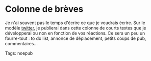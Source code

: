 # Colonne de brèves

Je n'ai souvent pas le temps d'écrire ce que je voudrais écrire. Sur le modèle [twitter](http://twitter.com/), je publierai dans cette colonne de courts textes que je développerai ou non en fonction de vos réactions. Ce sera un peu un fourre-tout : to do list, annonce de déplacement, petits coups de pub, commentaires...

Tags: noepub